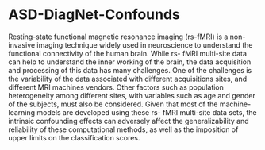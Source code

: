 # ASD-DiagNet-Confounds

Resting-state functional magnetic resonance imaging (rs-fMRI) is a non-invasive imaging technique widely used in 
neuroscience to understand the functional connectivity of the human brain. While rs- fMRI multi-site data can help 
to understand the inner working of the brain, the data acquisition and processing of this data has many challenges. 
One of the challenges is the variability of the data associated with different acquisitions sites, and different MRI 
machines vendors. Other factors such as population heterogeneity among different sites, with variables such as age and 
gender of the subjects, must also be considered. Given that most of the machine-learning models are developed using these 
rs- fMRI multi-site data sets, the intrinsic confounding effects can adversely affect the generalizability and reliability 
of these computational methods, as well as the imposition of upper limits on the classification scores. 
